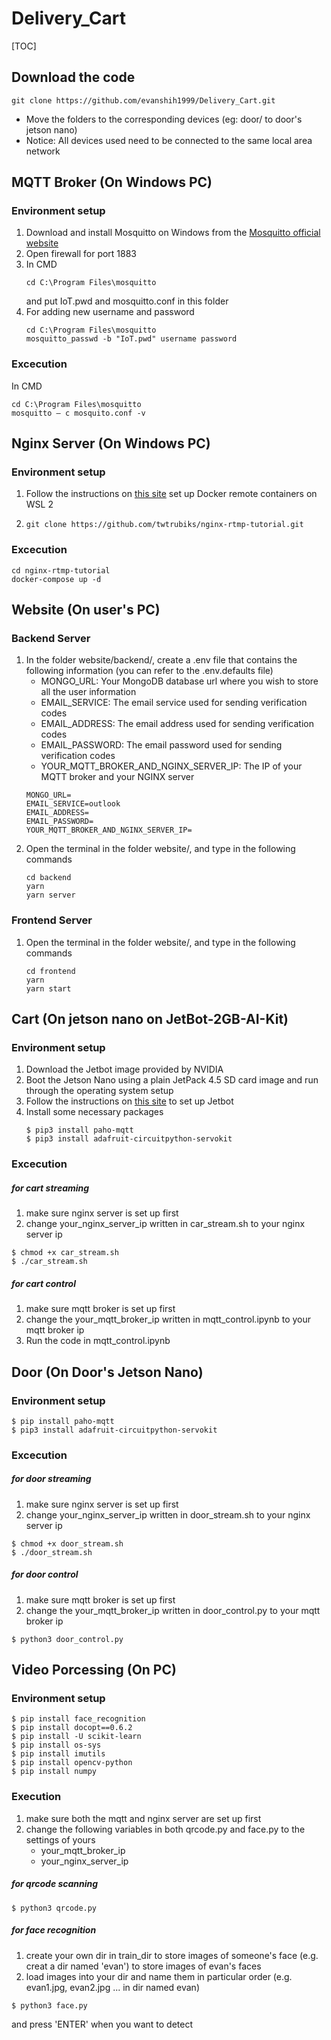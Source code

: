 # Delivery_Cart
[TOC]
## Download the code
```
git clone https://github.com/evanshih1999/Delivery_Cart.git
```
- Move the folders to the corresponding devices
(eg: door/ to door's jetson nano)
- Notice:
    All devices used need to be connected to the same local area network
## MQTT Broker (On Windows PC)
### Environment setup
1. Download and install Mosquitto on Windows from the [Mosquitto official website](mosquitto.org/download) 
2. Open firewall for port 1883
3. In CMD
    ```
    cd C:\Program Files\mosquitto
    ```
    and put IoT.pwd and mosquitto.conf in this folder
4. For adding new username and password
    ```
    cd C:\Program Files\mosquitto
    mosquitto_passwd -b "IoT.pwd" username password
    ```
### Excecution
In CMD
```
cd C:\Program Files\mosquitto
mosquitto – c mosquito.conf -v
```
## Nginx Server (On Windows PC)
### Environment setup
1. Follow the instructions on [this site](https://docs.microsoft.com/en-us/windows/wsl/tutorials/wsl-containers) set up Docker remote containers on WSL 2
2. 
    ```
    git clone https://github.com/twtrubiks/nginx-rtmp-tutorial.git
    ```
### Excecution
```
cd nginx-rtmp-tutorial
docker-compose up -d
```
## Website (On user's PC)
### Backend Server
1. In the folder website/backend/, create a .env file that contains the following information (you can refer to the .env.defaults file)
    * MONGO_URL: Your MongoDB database url where you wish to store all the user information
    * EMAIL_SERVICE: The email service used for sending verification codes
    * EMAIL_ADDRESS: The email address used for sending verification codes
    * EMAIL_PASSWORD: The email password used for sending verification codes
    * YOUR_MQTT_BROKER_AND_NGINX_SERVER_IP: The IP of your MQTT broker and your NGINX server
    ```
    MONGO_URL=
    EMAIL_SERVICE=outlook
    EMAIL_ADDRESS=
    EMAIL_PASSWORD=
    YOUR_MQTT_BROKER_AND_NGINX_SERVER_IP=
    ```
2. Open the terminal in the folder website/, and type in the following commands
    ```
    cd backend
    yarn
    yarn server
    ```
### Frontend Server
1. Open the terminal in the folder website/, and type in the following commands
    ```
    cd frontend
    yarn
    yarn start
    ```
## Cart (On jetson nano on JetBot-2GB-AI-Kit)
### Environment setup
1. Download the Jetbot image provided by NVIDIA
2. Boot the Jetson Nano using a plain JetPack 4.5 SD card image and run through the operating system setup
3. Follow the instructions on [this site](https://jetbot.org/master/index.html) to set up Jetbot
4. Install some necessary packages
    ```
    $ pip3 install paho-mqtt
    $ pip3 install adafruit-circuitpython-servokit
    ```
### Excecution
##### for cart streaming
1. make sure nginx server is set up first
2. change your_nginx_server_ip written in car_stream.sh to your nginx server ip
```
$ chmod +x car_stream.sh
$ ./car_stream.sh
```
##### for cart control
1. make sure mqtt broker is set up first
2. change the your_mqtt_broker_ip written in mqtt_control.ipynb to your mqtt broker ip
3. Run the code in mqtt_control.ipynb

## Door (On Door's Jetson Nano)
### Environment setup
```
$ pip install paho-mqtt
$ pip3 install adafruit-circuitpython-servokit
```
### Excecution
##### for door streaming
1. make sure nginx server is set up first
2. change your_nginx_server_ip written in door_stream.sh to your nginx server ip
```
$ chmod +x door_stream.sh
$ ./door_stream.sh
```
##### for door control
1. make sure mqtt broker is set up first
2. change the your_mqtt_broker_ip written in door_control.py to your mqtt broker ip
```
$ python3 door_control.py
```

## Video Porcessing (On PC)
### Environment setup
```
$ pip install face_recognition
$ pip install docopt==0.6.2
$ pip install -U scikit-learn
$ pip install os-sys 
$ pip install imutils
$ pip install opencv-python
$ pip install numpy
```
### Execution
1. make sure both the mqtt and nginx server are set up first
2. change the following variables in both qrcode.py and face.py to the settings of yours
    * your_mqtt_broker_ip
    * your_nginx_server_ip
    
##### for qrcode scanning

```
$ python3 qrcode.py

```
##### for face recognition
1. create your own dir in train_dir to store images of  someone's face
    (e.g. creat a dir named 'evan') to store images of evan's faces
3. load images into your dir and name them in particular order
    (e.g. evan1.jpg, evan2.jpg ... in dir named evan)
```
$ python3 face.py
```
and press 'ENTER' when you want to detect